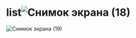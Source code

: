 # list![Снимок экрана (18)](https://user-images.githubusercontent.com/67004012/220429123-d4c31ab5-5c14-40ee-abc8-4c275af708c6.png)
![Снимок экрана (19)](https://user-images.githubusercontent.com/67004012/220429146-dfbd462b-d4ec-49d8-aeb1-948005b74c1b.png)
